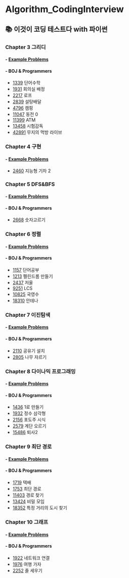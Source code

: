 # Algorithm_CodingInterview

## 📚 이것이 코딩 테스트다 with 파이썬
### Chapter 3 그리디
#### - [Example Problems][ch3_ex]
#### - BOJ & Programmers
- [1339][1339] 단어수학  
- [1931][1931] 회의실 배정  
- [2217][2217] 로프  
- [2839][2839] 설탕배달  
- [4796][4796] 캠핑  
- [11047][11047] 동전 0
- [11399][11399] ATM
- [13458][13458] 시험감독  
- [42891][42891] 무지의 먹방 라이브

### Chapter 4 구현  
#### - [Example Problems][ch4_ex]  
- [2460][2460] 지능형 기차 2  

### Chapter 5 DFS&BFS  
#### - [Example Problems][ch5_ex]  
#### - BOJ & Programmers
- [2668][2668] 숫자고르기  


### Chapter 6 정렬  
#### - [Example Problems][ch6_ex]
#### - BOJ & Programmers
- [1157][1157] 단어공부
- [1213][1213] 펠린드롬 만들기  
- [2437][2437] 저울
- [9251][9251] LCS  
- [10825][10825] 국영수
- [18310][18310] 안테나  

### Chapter 7 이진탐색  
#### - [Example Problems][ch7_ex]
#### - BOJ & Programmers
- [2110][2110] 공유기 설치
- [2805][2805] 나무 자르기

### Chapter 8 다이나믹 프로그래밍  
#### - [Example Problems][ch8_ex]
#### - BOJ & Programmers
- [1436][1436] 1로 만들기
- [1932][1932] 정수 삼각형
- [2156][2156] 포도주 시식
- [2579][2579] 계단 오르기
- [15486][15486] 퇴사2

### Chapter 9 최단 경로    
#### - [Example Problems][ch9_ex]
#### - BOJ & Programmers
- [1719][1719] 택배
- [1753][1753] 최단 경로
- [11403][11403] 경로 찾기
- [13424][13424] 비밀 모임
- [18352][18352] 특정 거리의 도시 찾기

### Chapter 10 그래프    
#### - [Example Problems][ch6_ex]
#### - BOJ & Programmers
- [1922][1922] 네트워크 연결
- [1976][1976] 여행 가자
- [2252][2252] 줄 세우기


[ch3_ex]: https://github.com/YeHoonJang/Algorithm_CodingInterview/blob/master/This_Is_Coding_Test/Ch03_Greedy.ipynb  
[1339]: https://github.com/YeHoonJang/Algorithm_CodingInterview/blob/master/problems/Greedy/1339_단어수학.py 
[1931]: https://github.com/YeHoonJang/Algorithm_CodingInterview/blob/master/problems/Greedy/1931_회의실배정.py
[2217]: https://github.com/YeHoonJang/Algorithm_CodingInterview/blob/master/problems/Greedy/2217_로프.py  
[2839]: https://github.com/YeHoonJang/Algorithm_CodingInterview/blob/master/problems/Greedy/2839_설탕배달.py
[4796]: https://github.com/YeHoonJang/Algorithm_CodingInterview/blob/master/problems/Greedy/4796_캠핑.py
[42891]: https://github.com/YeHoonJang/Algorithm_CodingInterview/blob/master/problems/Greedy/42891_무지의먹방라이브.py

[11047]: https://github.com/YeHoonJang/Algorithm_CodingInterview/blob/master/problems/Greedy/11047_동전_0.py
[11399]: https://github.com/YeHoonJang/Algorithm_CodingInterview/blob/master/problems/Greedy/11399_ATM.py
[13458]: https://github.com/YeHoonJang/Algorithm_CodingInterview/blob/master/problems/Greedy/13458_시험감독.py  

[ch4_ex]: https://github.com/YeHoonJang/Algorithm_CodingInterview/blob/master/This_Is_Coding_Test/Ch04_Implementation.ipynb  
[2460]: https://github.com/YeHoonJang/Algorithm_CodingInterview/blob/master/problems/Implementation/2460_지능형기차2.py 

[ch5_ex]: https://github.com/YeHoonJang/Algorithm_CodingInterview/blob/master/This_Is_Coding_Test/Ch05_DFS_BFS.ipynb  
[2668]: https://github.com/YeHoonJang/Algorithm_CodingInterview/blob/master/problems/DFS_BFS/2668_숫자고르기.py 

[ch6_ex]: https://github.com/YeHoonJang/Algorithm_CodingInterview/blob/master/This_Is_Coding_Test/Ch06_Sorting.ipynb  
[1157]: https://github.com/YeHoonJang/Algorithm_CodingInterview/blob/master/problems/Sorting/1157_단어공부.py
[1213]: https://github.com/YeHoonJang/Algorithm_CodingInterview/blob/master/problems/Sorting/1213_펠린드롬만들기.py
[2437]: https://github.com/YeHoonJang/Algorithm_CodingInterview/blob/master/problems/Sorting/2437_저울.py
[9251]: https://github.com/YeHoonJang/Algorithm_CodingInterview/blob/master/problems/Sorting/9251_LCS.py
[10825]: https://github.com/YeHoonJang/Algorithm_CodingInterview/blob/master/problems/Sorting/10825_국영수.py  
[18310]: https://github.com/YeHoonJang/Algorithm_CodingInterview/blob/master/problems/Sorting/18310_안테나.py    

[ch7_ex]: https://github.com/YeHoonJang/Algorithm_CodingInterview/blob/master/This_Is_Coding_Test/Ch07_Binary_Search.ipynb  
[2110]: https://github.com/YeHoonJang/Algorithm_CodingInterview/blob/master/problems/Binary_Search/2110_공유기설치.py
[2805]: https://github.com/YeHoonJang/Algorithm_CodingInterview/blob/master/problems/Binary_Search/2805_나무자르기.py

[ch8_ex]: https://github.com/YeHoonJang/Algorithm_CodingInterview/blob/master/This_Is_Coding_Test/Ch08_Dynamic_Programming.ipynb
[1436]: https://github.com/YeHoonJang/Algorithm_CodingInterview/blob/master/problems/Dynamic_Programming/1436_1로만들기.py
[1932]: https://github.com/YeHoonJang/Algorithm_CodingInterview/blob/master/problems/Dynamic_Programming/1932_정수삼각형.py
[2156]: https://github.com/YeHoonJang/Algorithm_CodingInterview/blob/master/problems/Dynamic_Programming/2156_포도주시식.py
[2579]: https://github.com/YeHoonJang/Algorithm_CodingInterview/blob/master/problems/Dynamic_Programming/2579_계단오르기.py
[15486]: https://github.com/YeHoonJang/Algorithm_CodingInterview/blob/master/problems/Dynamic_Programming/15486_퇴사2.py

[ch9_ex]: https://github.com/YeHoonJang/Algorithm_CodingInterview/blob/master/This_Is_Coding_Test/Ch09_Shortest_Path.ipynb
[1719]: https://github.com/YeHoonJang/Algorithm_CodingInterview/blob/master/problems/Shortest_Path/1719_택배.py
[1753]: https://github.com/YeHoonJang/Algorithm_CodingInterview/blob/master/problems/Shortest_Path/1753_최단경로.py
[11403]: https://github.com/YeHoonJang/Algorithm_CodingInterview/blob/master/problems/Shortest_Path/11403_경로찾기.py
[13424]: https://github.com/YeHoonJang/Algorithm_CodingInterview/blob/master/problems/Shortest_Path/13424_비밀모임.py
[18352]: https://github.com/YeHoonJang/Algorithm_CodingInterview/blob/master/problems/Shortest_Path/18352_특정거리의도시찾기.py

[ch10_ex]: https://github.com/YeHoonJang/Algorithm_CodingInterview/blob/master/This_Is_Coding_Test/Ch10_Graph.ipynb
[1922]: https://github.com/YeHoonJang/Algorithm_CodingInterview/blob/master/problems/Graph/1922_네트워크연결.py
[1976]: https://github.com/YeHoonJang/Algorithm_CodingInterview/blob/master/problems/Graph/1976_여행가자.py
[2252]: https://github.com/YeHoonJang/Algorithm_CodingInterview/blob/master/problems/Graph/2252_줄세우기.py